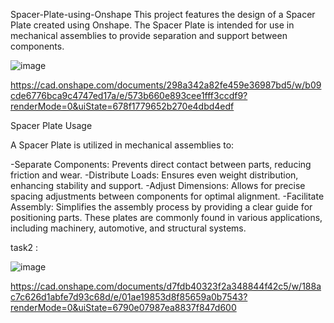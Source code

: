 Spacer-Plate-using-Onshape
This project features the design of a Spacer Plate created using Onshape. The Spacer Plate is intended for use in mechanical assemblies to provide separation and support between components. 



![image](https://github.com/user-attachments/assets/0dda8ad6-39fc-4a40-a73b-e1e70bfc830b)





https://cad.onshape.com/documents/298a342a82fe459e36987bd5/w/b09cde6776bca9c4747ed17a/e/573b660e893cee1fff3ccdf9?renderMode=0&uiState=678f1779652b270e4dbd4edf




Spacer Plate Usage

A Spacer Plate is utilized in mechanical assemblies to:

-Separate Components: Prevents direct contact between parts, reducing friction and wear.
-Distribute Loads: Ensures even weight distribution, enhancing stability and support.
-Adjust Dimensions: Allows for precise spacing adjustments between components for optimal alignment.
-Facilitate Assembly: Simplifies the assembly process by providing a clear guide for positioning parts.
These plates are commonly found in various applications, including machinery, automotive, and structural systems.

task2 :



![image](https://github.com/user-attachments/assets/8d4b1d57-f4e7-42d3-b02b-61099d6f6e25)





https://cad.onshape.com/documents/d7fdb40323f2a348844f42c5/w/188ac7c626d1abfe7d93c68d/e/01ae19853d8f85659a0b7543?renderMode=0&uiState=6790e07987ea8837f847d600




